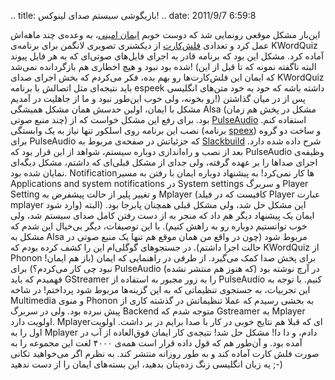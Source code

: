 .. title: بازیگوشی سیستم صدای لینوکس‌! .. date: 2011/9/7 6:59:8

این‌بار مشکل موقعی رونمایی شد که دوست خوبم [ایمان
امینی‌](https://plus.google.com/104023127179861373872/about "Eman Amini on google plus")،
به وعده‌ی چند ماهه‌اش عمل کرد و تعدادی
[فلش‌کارت](https://plus.google.com/104023127179861373872/posts/KEYJTb2FfJn "Longman Flashcard")
از دیکشنری تصویری لانگمن برای برنامه‌ی KWordQuiz آماده کرد‌. مشکل این
بود که برنامه قادر به اجرای فایل‌های صوتی‌ای که به هر فایل پیوند شده بود
نبود و هیچ اخطاری هم بازگردانده نمی‌شد‌! ‌(‌البته نا‌گفته نمونه که تا
قبل از این که ایمان این فلش‌کارت‌ها رو بهم بده‌،‌ فکر می‌کردم که بخش
اجرای صدای KWordQuiz باید نتیجه‌ای مثل اتصالش با برنامه espeek داشته
باشه که خود به خود متن‌های انگلیسی رو بخونه‌، ولی خوب این‌طور نبود و ما
از جاهلیت در آمدیم‌!‌) پس از در میان گذاشتن مشکل با ایمان‌،‌ اولین حدسش
همان مشکل همیشگی Alsa (‌مشکل در پخش هم زمان چند منبع صوتی‌) بود‌. برای
رفع این مشکل خواست که از
[PulseAudio](http://www.pulseaudio.org/ "Pulse Audio official website")
استفاده کنم‌. نصب این برنامه روی اسلکور تنها نیاز به یک وابستگی
‌(‌برنامه
[speex](http://slackbuilds.org/repository/13.37/audio/speex/ "speex Slackbuild"))
و ساخت دو گروه برای PulseAudio که جزئیاتش در صفحه‌ی مربوط به
[Slackbuild](http://slackbuilds.org/repository/13.37/audio/pulseaudio/ "pulseaudio Slackbuild")
شرح داده شده دارد‌. بعد از نصب و راه‌اندازی دوباره سیستم‌، شواهد از این
قرار بود که PulseAudio وظیفه‌ی اجرای صدا‌ها را بر عهده گرفته‌، ولی جدای
از مشکل قبلی‌ای که داشتم‌، مشکل دیگه‌ای نمایان شده بود‌. Notification‌ها
کار نمی‌کرد‌! به پیشنهاد دوباره ایمان با رفتن به مسیر Applications and
system notifications در System settings و سربرگ Player Setting و تغییر
پلیر از حالت پیشفرض به Mplayer (‌کافیست که در فیلد Player عبارت mplayer
وارد شود‌) این مشکل حل شد‌، ولی مشکل قبلی همچنان پابرجا بود‌. ‌(‌البته
ایمان یک پیشنهاد دیگر هم داد که منجر به از دست رفتن کامل صدای سیستم شد‌،
ولی خوب توانستیم دوباره رو به راهش کنیم‌). با این توصیفات‌، دیگر بی‌خیال
این شدم که مشکل به Alsa مربوط شود‌ (‌چون در واقع من همان موقع هم تنها یک
منبع صوتی در حالت اجرا داشتم‌). در جستجو‌های گوگلی‌ام این را کشف کرده
بودم که KWordQuiz از Phonon برای پخش صدا کمک می‌گیرد‌. از طرفی در
راهنمایی که ایمان (‌باز هم ایمان‌‌! نبود چی کار می‌کردم‌؟) برای
PulseAudio در آرچ نوشته بود (‌که هنوز هم منتشر نشده‌) فهمیدم که باید
GStreamer را به زور مجبور به استفاده از PulseAudio کنیم‌. با توجه به این
تجربیات‌،‌ به جستجوی تنظیماتی که به این گزینه‌ها مربوط شود پرداختم‌! در
شاخه Multimedia و منوی Phonon به بخشی رسیدم که عملا تنظیماتش در گذشته
کاری از پیش نبرده بود‌. ولی در سربرگ Backend متوجه شدم که Gstreamer به
Mplayer اولویت دارد‌. Mplayer‌ای که قبلا هم نتایج خوبی در کار با صدا
برایم در بر داشت‌. اولویت اول را به Mplayer دادم‌،‌ و دا دا‌! مشکل حل
شد‌! نتیجه‌ی کار ایمان فوق‌العاده از آب در آمده بود‌. و آن‌طور هم که قول
داده قرار است همه‌ی ۴۰۰۰ لغت این مجموعه را به صورت فلش کارت آماده کند و
به طور روزانه منتشر کند‌. به نظرم اگر می‌خواهید تکانی یه زبان انگلیسی
زنگ زده‌یتان بدهید‌، این بسته‌های ایمان را از دست ندهید ;-)
